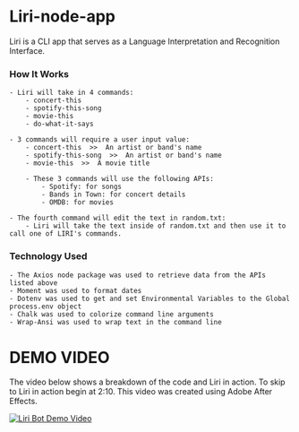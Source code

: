 # Liri-node-app

Liri is a CLI app that serves as a Language Interpretation and Recognition Interface.

   
   ### How It Works
    - Liri will take in 4 commands: 
        - concert-this 
        - spotify-this-song
        - movie-this
        - do-what-it-says

    - 3 commands will require a user input value: 
        - concert-this  >>  An artist or band's name
        - spotify-this-song  >>  An artist or band's name
        - movie-this  >>  A movie title 

        - These 3 commands will use the following APIs: 
            - Spotify: for songs 
            - Bands in Town: for concert details
            - OMDB: for movies

    - The fourth command will edit the text in random.txt: 
        - Liri will take the text inside of random.txt and then use it to call one of LIRI's commands.

   ### Technology Used

    - The Axios node package was used to retrieve data from the APIs listed above 
    - Moment was used to format dates 
    - Dotenv was used to get and set Environmental Variables to the Global process.env object
    - Chalk was used to colorize command line arguments 
    - Wrap-Ansi was used to wrap text in the command line 

# DEMO VIDEO 

The video below shows a breakdown of the code and Liri in action. To skip to Liri in action begin at 2:10. This video was created using Adobe After Effects. 

[![Liri Bot Demo Video](http://img.youtube.com/vi/auto2MgNMTs/0.jpg)](http://www.youtube.com/watch?v=auto2MgNMTs "Liri Bot Demo Video")
